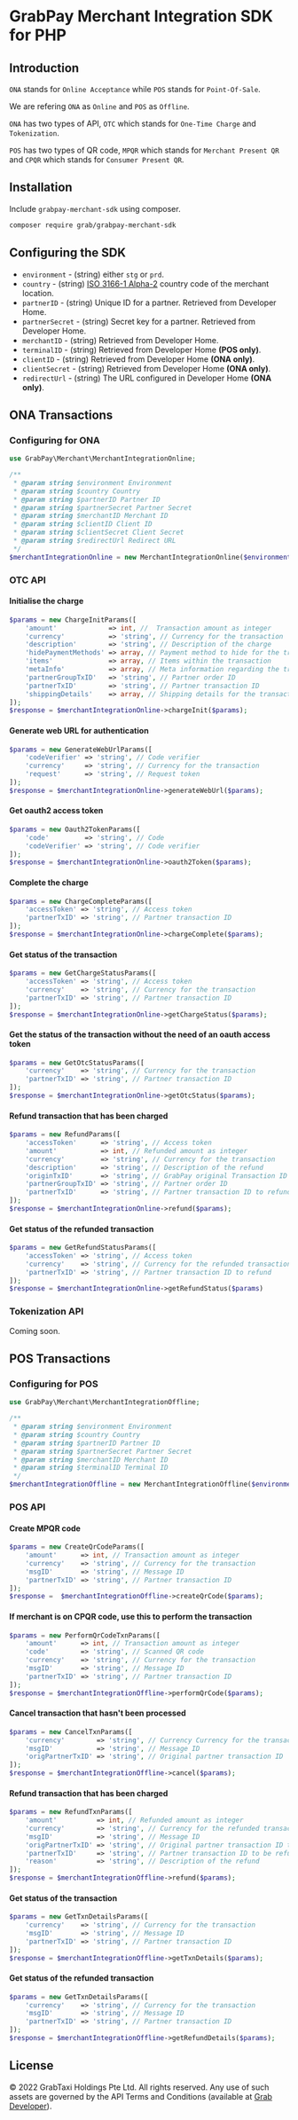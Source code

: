 # GrabPay Merchant Integration SDK for PHP

## Introduction

`ONA` stands for `Online Acceptance` while `POS` stands for `Point-Of-Sale`.

We are refering `ONA` as `Online` and `POS` as `Offline`.

`ONA` has two types of API, `OTC` which stands for `One-Time Charge` and `Tokenization`.

`POS` has two types of QR code, `MPQR` which stands for `Merchant Present QR` and `CPQR` which stands for `Consumer Present QR`.

## Installation

Include `grabpay-merchant-sdk` using composer.

```bash
composer require grab/grabpay-merchant-sdk
```

## Configuring the SDK

- `environment` - (string) either `stg` or `prd`.
- `country` - (string) [ISO 3166-1 Alpha-2](https://en.wikipedia.org/wiki/ISO_3166-1_alpha-2) country code of the merchant location.
- `partnerID` - (string) Unique ID for a partner. Retrieved from Developer Home.
- `partnerSecret` - (string) Secret key for a partner. Retrieved from Developer Home.
- `merchantID` - (string) Retrieved from Developer Home.
- `terminalID` - (string) Retrieved from Developer Home **(POS only)**.
- `clientID` - (string) Retrieved from Developer Home **(ONA only)**.
- `clientSecret` - (string) Retrieved from Developer Home **(ONA only)**.
- `redirectUrl` - (string) The URL configured in Developer Home **(ONA only)**.

## ONA Transactions

### Configuring for ONA

```php
use GrabPay\Merchant\MerchantIntegrationOnline;

/**
 * @param string $environment Environment
 * @param string $country Country
 * @param string $partnerID Partner ID
 * @param string $partnerSecret Partner Secret
 * @param string $merchantID Merchant ID
 * @param string $clientID Client ID
 * @param string $clientSecret Client Secret
 * @param string $redirectUrl Redirect URL
 */
$merchantIntegrationOnline = new MerchantIntegrationOnline($environment, $country, $partnerID, $partnerSecret, $merchantID, $clientID, $clientSecret, $redirectUrl);
```

### OTC API

#### Initialise the charge

```php
$params = new ChargeInitParams([
    'amount'             => int, //  Transaction amount as integer
    'currency'           => 'string', // Currency for the transaction
    'description'        => 'string', // Description of the charge
    'hidePaymentMethods' => array, // Payment method to hide for the transaction
    'items'              => array, // Items within the transaction
    'metaInfo'           => array, // Meta information regarding the transaction
    'partnerGroupTxID'   => 'string', // Partner order ID
    'partnerTxID'        => 'string', // Partner transaction ID
    'shippingDetails'    => array, // Shipping details for the transaction
]);
$response = $merchantIntegrationOnline->chargeInit($params);
```

#### Generate web URL for authentication

```php
$params = new GenerateWebUrlParams([
    'codeVerifier' => 'string', // Code verifier
    'currency'     => 'string', // Currency for the transaction
    'request'      => 'string', // Request token
]);
$response = $merchantIntegrationOnline->generateWebUrl($params);
```

#### Get oauth2 access token

```php
$params = new Oauth2TokenParams([
    'code'         => 'string', // Code
    'codeVerifier' => 'string', // Code verifier
]);
$response = $merchantIntegrationOnline->oauth2Token($params);
```

#### Complete the charge

```php
$params = new ChargeCompleteParams([
    'accessToken' => 'string', // Access token
    'partnerTxID' => 'string', // Partner transaction ID
]);
$response = $merchantIntegrationOnline->chargeComplete($params);
```

#### Get status of the transaction

```php
$params = new GetChargeStatusParams([
    'accessToken' => 'string', // Access token
    'currency'    => 'string', // Currency for the transaction
    'partnerTxID' => 'string', // Partner transaction ID
]);
$response = $merchantIntegrationOnline->getChargeStatus($params);
```

#### Get the status of the transaction without the need of an oauth access token

```php
$params = new GetOtcStatusParams([
    'currency'    => 'string', // Currency for the transaction
    'partnerTxID' => 'string', // Partner transaction ID
]);
$response = $merchantIntegrationOnline->getOtcStatus($params);
```

#### Refund transaction that has been charged

```php
$params = new RefundParams([
    'accessToken'      => 'string', // Access token
    'amount'           => int, // Refunded amount as integer
    'currency'         => 'string', // Currency for the transaction
    'description'      => 'string', // Description of the refund
    'originTxID'       => 'string', // GrabPay original Transaction ID
    'partnerGroupTxID' => 'string', // Partner order ID
    'partnerTxID'      => 'string', // Partner transaction ID to refund
]);
$response = $merchantIntegrationOnline->refund($params);
```

#### Get status of the refunded transaction

```php
$params = new GetRefundStatusParams([
    'accessToken' => 'string', // Access token
    'currency'    => 'string', // Currency for the refunded transaction
    'partnerTxID' => 'string', // Partner transaction ID to refund
]);
$response = $merchantIntegrationOnline->getRefundStatus($params)
```

### Tokenization API

Coming soon.

## POS Transactions

### Configuring for POS

```php
use GrabPay\Merchant\MerchantIntegrationOffline;

/**
 * @param string $environment Environment
 * @param string $country Country
 * @param string $partnerID Partner ID
 * @param string $partnerSecret Partner Secret
 * @param string $merchantID Merchant ID
 * @param string $terminalID Terminal ID
 */
$merchantIntegrationOffline = new MerchantIntegrationOffline($environment, $country, $partnerID, $partnerSecret, $merchantID, $terminalID);
```

### POS API

#### Create MPQR code

```php
$params = new CreateQrCodeParams([
    'amount'      => int, // Transaction amount as integer
    'currency'    => 'string', // Currency for the transaction
    'msgID'       => 'string', // Message ID
    'partnerTxID' => 'string', // Partner transaction ID
]);
$response =  $merchantIntegrationOffline->createQrCode($params);
```

#### If merchant is on CPQR code, use this to perform the transaction

```php
$params = new PerformQrCodeTxnParams([
    'amount'      => int, // Transaction amount as integer
    'code'        => 'string', // Scanned QR code
    'currency'    => 'string', // Currency for the transaction
    'msgID'       => 'string', // Message ID
    'partnerTxID' => 'string', // Partner transaction ID
]);
$response = $merchantIntegrationOffline->performQrCode($params);
```

#### Cancel transaction that hasn't been processed

```php
$params = new CancelTxnParams([
    'currency'        => 'string', // Currency Currency for the transaction
    'msgID'           => 'string', // Message ID
    'origPartnerTxID' => 'string', // Original partner transaction ID
]);
$response = $merchantIntegrationOffline->cancel($params);
```

#### Refund transaction that has been charged

```php
$params = new RefundTxnParams([
    'amount'          => int, // Refunded amount as integer
    'currency'        => 'string', // Currency for the refunded transaction
    'msgID'           => 'string', // Message ID
    'origPartnerTxID' => 'string', // Original partner transaction ID to be refunded
    'partnerTxID'     => 'string', // Partner transaction ID to be refunded
    'reason'          => 'string', // Description of the refund
]);
$response = $merchantIntegrationOffline->refund($params);
```

#### Get status of the transaction

```php
$params = new GetTxnDetailsParams([
    'currency'    => 'string', // Currency for the transaction
    'msgID'       => 'string', // Message ID
    'partnerTxID' => 'string', // Partner transaction ID
]);
$response = $merchantIntegrationOffline->getTxnDetails($params);
```

#### Get status of the refunded transaction

```php
$params = new GetTxnDetailsParams([
    'currency'    => 'string', // Currency for the transaction
    'msgID'       => 'string', // Message ID
    'partnerTxID' => 'string', // Partner transaction ID
]);
$response = $merchantIntegrationOffline->getRefundDetails($params);
```

## License

© 2022 GrabTaxi Holdings Pte Ltd. All rights reserved.
Any use of such assets are governed by the API Terms and Conditions (available at [Grab Developer](https://developer.grab.com/pages/terms-of-use)).
